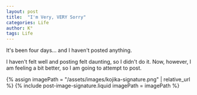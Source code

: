 ```yaml
---
layout: post
title:  "I'm Very, VERY Sorry"
categories: Life
author: K°
tags: Life
---
```


It's been four days... and I haven't posted anything.

I haven't felt well and posting felt daunting, so I didn't do it. Now, however, I am feeling a bit better, so I am going to attempt to post.

<!-- signature -->
{% assign imagePath = "/assets/images/kojika-signature.png" | relative_url %}
{% include post-image-signature.liquid imagePath = imagePath %}